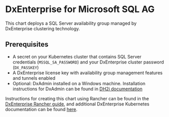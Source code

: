 # DxEnterprise for Microsoft SQL AG

This chart deploys a SQL Server availability group managed by DxEnterprise clustering technology. 

## Prerequisites

- A secret on your Kubernetes cluster that contains SQL Server credentials (`MSSQL_SA_PASSWORD`) and your DxEnterprise cluster password (`DX_PASSKEY`)
- A DxEnterprise license key with availability group management features and tunnels enabled
- Optional: DxAdmin installed on a Windows machine. Installation instructions for DxAdmin can be found in [DH2i documentation](https://support.dh2i.com/docs/v22.0/guides/dxenterprise/installation/dxadmin-qsg)

Instructions for creating this chart using Rancher can be found in the [DxEnterprise Rancher guide](https://support.dh2i.com/docs/v22.0/guides/dxenterprise/containers/kubernetes/mssql-ag-rancher#install-the-helm-chart), and additional DxEnterprise Kubernetes documentation can be found [here](https://support.dh2i.com/docs/v22.0/category/guides/dxenterprise/containers/kubernetes/).
